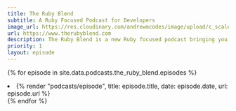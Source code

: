 ```yaml
---
title: The Ruby Blend
subtitle: A Ruby Focused Podcast for Developers
image_url: https://res.cloudinary.com/andrewmcodes/image/upload/c_scale,q_auto:good,w_640/v1593758052/podcasts/the-ruby-blend.jpg
url: https://www.therubyblend.com
description: The Ruby Blend is a new Ruby focused podcast bringing you panel discussions, guest interviews, and much more to keep you up to date on what’s happening in the Ruby development community mixed with sprinkles from other developer communities.
priority: 1
layout: episode
---
```


{% for episode in site.data.podcasts.the_ruby_blend.episodes %}
  <li>
      {% render "podcasts/episode", title: episode.title, date: episode.date, url: episode.url %}
  </li>
{% endfor %}
